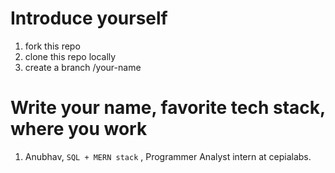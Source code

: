 # Introduce yourself

1. fork this repo
2. clone this repo locally 
3. create a branch /your-name

# Write your name, favorite tech stack, where you work 

1. Anubhav, `SQL + MERN stack` , Programmer Analyst intern at cepialabs. 


